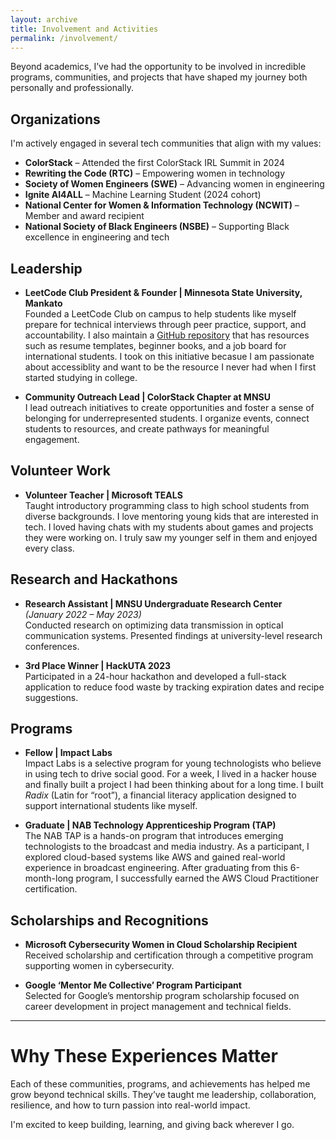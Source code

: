 ```yaml
---
layout: archive
title: Involvement and Activities
permalink: /involvement/
---
```


Beyond academics, I’ve had the opportunity to be involved in incredible programs, communities, and projects that have shaped my journey both personally and professionally.

## Organizations

I'm actively engaged in several tech communities that align with my values:
- **ColorStack** – Attended the first ColorStack IRL Summit in 2024  
- **Rewriting the Code (RTC)** – Empowering women in technology  
- **Society of Women Engineers (SWE)** – Advancing women in engineering  
- **Ignite AI4ALL** – Machine Learning Student (2024 cohort)  
- **National Center for Women & Information Technology (NCWIT)** – Member and award recipient  
- **National Society of Black Engineers (NSBE)** – Supporting Black excellence in engineering and tech  

## Leadership

- **LeetCode Club President & Founder | Minnesota State University, Mankato**  
  Founded a LeetCode Club on campus to help students like myself prepare for technical interviews through peer practice, support, and accountability. I also maintain a [GitHub repository](https://github.com/Meronats/LeetClub) that has resources such as resume templates, beginner books, and a job board for international students. I took on this initiative becasue I am passionate about accessiblity and want to be the resource I never had when I first started studying in college. 

- **Community Outreach Lead | ColorStack Chapter at MNSU**  
  I lead outreach initiatives to create opportunities and foster a sense of belonging for underrepresented students. I organize events, connect students to resources, and create pathways for meaningful engagement.

## Volunteer Work

- **Volunteer Teacher | Microsoft TEALS**  
  Taught introductory programming class to high school students from diverse backgrounds. I love mentoring young kids that are interested in tech. I loved having chats with my students about games and projects they were working on. I truly saw my younger self in them and enjoyed every class. 

## Research and Hackathons

- **Research Assistant | MNSU Undergraduate Research Center**  
  *(January 2022 – May 2023)*  
  Conducted research on optimizing data transmission in optical communication systems. Presented findings at university-level research conferences.

- **3rd Place Winner | HackUTA 2023**  
  Participated in a 24-hour hackathon and developed a full-stack application to reduce food waste by tracking expiration dates and recipe suggestions.

## Programs
- **Fellow | Impact Labs**  
  Impact Labs is a selective program for young technologists who believe in using tech to drive social good. For a week, I lived in a hacker house and finally built a project I had been thinking about for a long time. I built *Radix* (Latin for “root”), a financial literacy application designed to support international students like myself. 


- **Graduate | NAB Technology Apprenticeship Program (TAP)**  
  The NAB TAP is a hands-on program that introduces emerging technologists to the broadcast and media industry. As a participant, I explored cloud-based systems like AWS and gained real-world experience in broadcast engineering. After graduating from this 6-month-long program, I successfully earned the AWS Cloud Practitioner certification. 


## Scholarships and Recognitions

- **Microsoft Cybersecurity Women in Cloud Scholarship Recipient**  
  Received scholarship and certification through a competitive program supporting women in cybersecurity.

- **Google ‘Mentor Me Collective’ Program Participant**  
  Selected for Google’s mentorship program scholarship focused on career development in project management and technical fields.

---

# Why These Experiences Matter

Each of these communities, programs, and achievements has helped me grow beyond technical skills. They’ve taught me leadership, collaboration, resilience, and how to turn passion into real-world impact.

I'm excited to keep building, learning, and giving back wherever I go.
